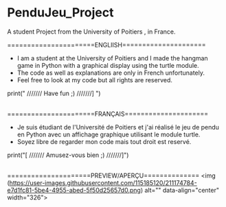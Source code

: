 # PenduJeu_Project

A student Project from the University of Poitiers , in France.

======================ENGLIISH=====================

* I am a student at the University of Poitiers and I made the hangman game in Python with a graphical display using the turtle module.
* The code as well as explanations are only in French unfortunately.
* Feel free to look at my code but all rights are reserved. 

print(" ///////  Have fun ;) ///////] ")
<br></br>

======================FRANÇAIS=====================

* Je suis étudiant de l'Université de Poitiers et j'ai réalisé le jeu de pendu en Python avec un affichage graphique utilisant le module turtle.
* Soyez libre de regarder mon code mais tout droit est reservé. 

print("[ /////// Amusez-vous bien ;) ///////]")
<br></br>

=====================PREVIEW/APERÇU==============
<img (https://user-images.githubusercontent.com/115185120/211174784-e7d1fc81-5be4-4955-abed-5f50d25657d0.png) alt="" data-align="center" width="326">


